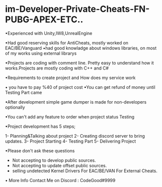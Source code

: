 # im-Developer-Private-Cheats-FN-PUBG-APEX-ETC..

•Experienced with Unity,IW8,UnrealEngine

•Had good reserving skills for AntiCheats, mostly worked on EAC/BE/Vanguard
•had good knowladge about windows libraries, on most of my works using external librarys

•Projects are coding with comment line. Pretty easy to understand how it works.Projects are mostly coding with C++ and C#

•Requirements to create project and How does my service work

• you have to pay %40 of project cost
•You can get refund of money until Testing Part came

•After development simple game dumper is made for non-developers optionally

•You can't add any feature to order when project status Testing

•Project development has 5 steps;

1- Planning&Talking about project
2- Creating discord server to bring updates.
3- Project Starting
4- Testing Part
5- Delivering Project 

•Please don't ask these questions

- Not accepting to develop public sources.
- Not accepting to update offset public sources.
- selling undetected Kernel Drivers For EAC/BE/VAN For External Cheats.

• More Info Contact Me on Discord : CodeGood#9999
